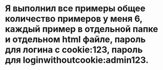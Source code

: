 #  Я выполнил все примеры общее количество примеров у меня 6, каждый пример в отдельной папке и отдельном html файле, пароль для логина с cookie:123, пароль для  loginwithoutcookie:admin123. 
